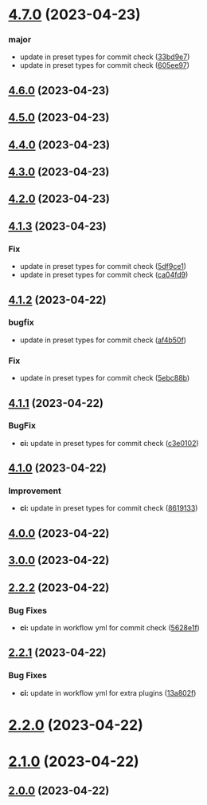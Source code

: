 # [4.7.0](https://github.com/kumvijaya/semantic-release-tester/compare/v4.6.0...v4.7.0) (2023-04-23)


### major

* update in preset types for commit check ([33bd9e7](https://github.com/kumvijaya/semantic-release-tester/commit/33bd9e7e6dafc221067a47df9347a11e0942abb9))
* update in preset types for commit check ([605ee97](https://github.com/kumvijaya/semantic-release-tester/commit/605ee970b4cc18aeeab81dd246c9aa870a8fe515))

## [4.6.0](https://github.com/kumvijaya/semantic-release-tester/compare/v4.5.0...v4.6.0) (2023-04-23)

## [4.5.0](https://github.com/kumvijaya/semantic-release-tester/compare/v4.4.0...v4.5.0) (2023-04-23)

## [4.4.0](https://github.com/kumvijaya/semantic-release-tester/compare/v4.3.0...v4.4.0) (2023-04-23)

## [4.3.0](https://github.com/kumvijaya/semantic-release-tester/compare/v4.2.0...v4.3.0) (2023-04-23)

## [4.2.0](https://github.com/kumvijaya/semantic-release-tester/compare/v4.1.3...v4.2.0) (2023-04-23)

## [4.1.3](https://github.com/kumvijaya/semantic-release-tester/compare/v4.1.2...v4.1.3) (2023-04-23)


### Fix

* update in preset types for commit check ([5df9ce1](https://github.com/kumvijaya/semantic-release-tester/commit/5df9ce1d3ce3ba13819f40c931588a4711812630))
* update in preset types for commit check ([ca04fd9](https://github.com/kumvijaya/semantic-release-tester/commit/ca04fd9a8786fd68430c9d5501f84f0b1946fc7e))

## [4.1.2](https://github.com/kumvijaya/semantic-release-tester/compare/v4.1.1...v4.1.2) (2023-04-22)


### bugfix

* update in preset types for commit check ([af4b50f](https://github.com/kumvijaya/semantic-release-tester/commit/af4b50f41b5ad77e17e9571293ce2d9b061632f8))

### Fix

* update in preset types for commit check ([5ebc88b](https://github.com/kumvijaya/semantic-release-tester/commit/5ebc88b23aec15e3a6441da3f3ee1181531a2ece))

## [4.1.1](https://github.com/kumvijaya/semantic-release-tester/compare/v4.1.0...v4.1.1) (2023-04-22)


### BugFix

* **ci:** update in preset types for commit check ([c3e0102](https://github.com/kumvijaya/semantic-release-tester/commit/c3e0102696a98d2857a677db6583629ecff42b76))

## [4.1.0](https://github.com/kumvijaya/semantic-release-tester/compare/v4.0.0...v4.1.0) (2023-04-22)


### Improvement

* **ci:** update in preset types for commit check ([8619133](https://github.com/kumvijaya/semantic-release-tester/commit/8619133dfa98aee0a8830b7f50d5810c3be7fa46))

## [4.0.0](https://github.com/kumvijaya/semantic-release-tester/compare/v3.0.0...v4.0.0) (2023-04-22)

## [3.0.0](https://github.com/kumvijaya/semantic-release-tester/compare/v2.2.2...v3.0.0) (2023-04-22)

## [2.2.2](https://github.com/kumvijaya/semantic-release-tester/compare/v2.2.1...v2.2.2) (2023-04-22)


### Bug Fixes

* **ci:** update in workflow yml for commit check ([5628e1f](https://github.com/kumvijaya/semantic-release-tester/commit/5628e1f2dd100ec6757b659ba453ce07fd28621d))

## [2.2.1](https://github.com/kumvijaya/semantic-release-tester/compare/v2.2.0...v2.2.1) (2023-04-22)


### Bug Fixes

* **ci:** update in workflow yml for extra plugins ([13a802f](https://github.com/kumvijaya/semantic-release-tester/commit/13a802f5d661c11125fa5c65087f88fa46a17eb8))

# [2.2.0](https://github.com/kumvijaya/semantic-release-tester/compare/v2.1.0...v2.2.0) (2023-04-22)

# [2.1.0](https://github.com/kumvijaya/semantic-release-tester/compare/v2.0.0...v2.1.0) (2023-04-22)

## [2.0.0](https://github.com/kumvijaya/semantic-release-tester/compare/v1.0.1...v2.0.0) (2023-04-22)
